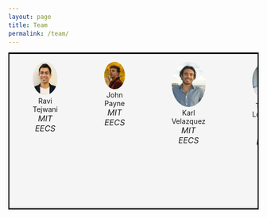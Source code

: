 ```yaml
---
layout: page
title: Team
permalink: /team/
---
```


<table cellpadding="" style="border-collapse: collapse; width: 100%; border: 2px solid black;">
    <tr>
        <td style="vertical-align:top; background-color: #f5f5f5;">
                <figure>
                    <img src="/assets/images/team/ravi.png" alt="" width="100%" style="border-radius: 60%;">
                    <figcaption style="text-align: center;">Ravi Tejwani<br/><span style="font-size:medium; font-weight:normal; font-style: italic; ">MIT EECS</span></figcaption>
                </figure>
        </td>
        <td style="vertical-align:top; background-color: #f5f5f5;">
                <figure>
                    <img src="/assets/images/team/john.jpg" alt="" width="100%" style="border-radius: 60%;">
                    <figcaption style="text-align: center;">John Payne<br/> <span style="font-size:medium; font-weight:normal; font-style: italic;">MIT EECS</span></figcaption>
                </figure>
        </td>
        <td style="vertical-align:top; background-color: #f5f5f5;">
                <figure>
                    <img src="/assets/images/team/karl.jpg" alt="" width="100%" style="border-radius: 60%;">
                    <figcaption style="text-align: center;">Karl Velazquez<br/> <span style="font-size:medium; font-weight:normal; font-style: italic;">MIT EECS</span></figcaption>
                </figure>
        </td>
        <td style="vertical-align:top; background-color: #f5f5f5;">
                <figure>
                    <img src="/assets/images/team/tomas.png" alt="" width="100%" style="border-radius: 60%;">
                    <figcaption style="text-align: center;">Tomás Lozano-Pérez<br/> <span style="font-size:medium; font-weight:normal; font-style: italic;">MIT EECS</span></figcaption>
                </figure>
        </td>
        <td style="vertical-align:top; background-color: #f5f5f5;">
                <figure>
                    <img src="/assets/images/team/paolo.jpg" alt="" width="100%" style="border-radius: 60%;">
                    <figcaption style="text-align: center;">Paolo Bonato<br/> <span style="font-size:medium; font-weight:normal; font-style: italic;">Harvard Medical School and Spaulding Rehabilitation Hospital</span></figcaption>
                </figure>
        </td>
        <td style="vertical-align:top; background-color: #f5f5f5;">
                <figure>
                    <img src="/assets/images/team/asada.jpg" alt="" width="100%" style="border-radius: 60%;">
                    <figcaption style="text-align: center;">Harry Asada<br/> <span style="font-size:medium; font-weight:normal; font-style: italic;">MIT Meche</span></figcaption>
                </figure>
        </td>
    </tr>
</table>